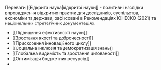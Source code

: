 Переваги [[Відкрита наука|відкритої науки]] - позитивні наслідки впровадження відкритих практик для дослідників, суспільства, економіки та держави, зафіксовані в Рекомендаціях  ЮНЕСКО (2021) та національних стратегічних документаціях.

- [[Підвищення ефективності науки]]
- [[Зростання якості та доброчесності]]
- [[Прискорення інноваційного циклу]]
- [[Соціальна інклюзія та демократизація знань]]
- [[Глобальна видимість та зростання цитованості]]
- [[Оптимізація бюджетних ресурсів]]
- 